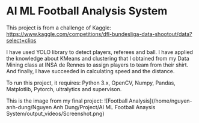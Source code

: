 # AI ML Football Analysis System

This project is from a challenge of Kaggle: https://www.kaggle.com/competitions/dfl-bundesliga-data-shootout/data?select=clips

I have used YOLO library to detect players, referees and ball. I have applied the knowledge about KMeans and clustering that I obtained from my Data Mining class at INSA de Rennes to assign players to team from their shirt. And finally, I have succeeded in calculating speed and the distance.

To run this project, it requires: Python 3.x, OpenCV, Numpy, Pandas, Matplotlib, Pytorch, ultralytics and supervison.

This is the image from my final project: ![Football Analysis](/home/nguyen-anh-dung/Nguyen Anh Dung/Project/AI ML Football Anaysis System/output_videos/Screenshot.png)
